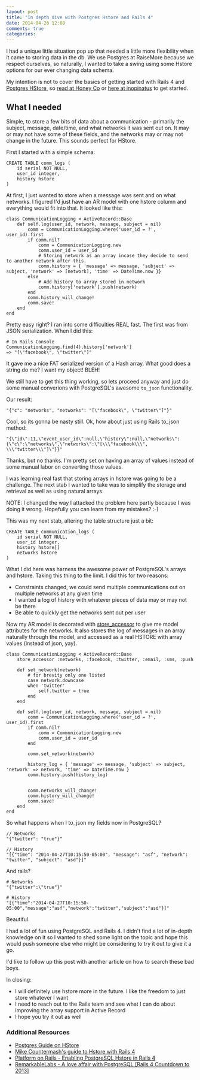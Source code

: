```yaml
---
layout: post
title: "In depth dive with Postgres Hstore and Rails 4"
date: 2014-04-26 12:08
comments: true
categories: 
---
```

I had a unique little situation pop up that needed a little more flexibility when it came to storing data in the db. We use Postgres at RaiseMore because we respect ourselves, so naturally, I wanted to take a swing using some Hstore options for our ever changing data schema.

My intention is not to cover the basics of getting started with Rails 4 and [Postgres HStore](http://www.postgresql.org/docs/9.3/static/hstore.html), so [read at Honey Co](http://tastehoneyco.com/blog/postgresql-array-and-hstore-column-reference/?utm_source=rubyweekly&utm_medium=email/) or [here at inopinatus](http://inopinatus.org/2013/07/12/using-arrays-of-hstore-with-rails-4/) to get started.

## What I needed

Simple, to store a few bits of data about a communication - primarily the subject, message, date/time, and what networks it was sent out on. It may or may not have some of these fields, and the networks may or may not change in the future. This sounds perfect for HStore.

First I started with a simple schema:

```
CREATE TABLE comm_logs (
	id serial NOT NULL,
	user_id integer,
	history hstore
)
```

At first, I just wanted to store when a message was sent and on what networks. I figured I'd just have an AR model with one hstore column and everything would fit into that. It looked like this:

```
class CommunicationLogging < ActiveRecord::Base
	def self.log(user_id, network, message, subject = nil)
		comm = CommunicationLogging.where('user_id = ?', user_id).first
		if comm.nil?
			comm = CommunicationLogging.new
			comm.user_id = user_id
			# Storing network as an array incase they decide to send to another network after this.
			comm.history = { 'message' => message, 'subject' => subject, 'network' => [network], 'time' => DateTime.now }}
		else 
			# Add history to array stored in network
			comm.history['network'].push(network)
		end
		comm.history_will_change!
		comm.save!
	end
end
```

Pretty easy right? I ran into some difficulties REAL fast. The first was from JSON serialization. When I did this:

```
# In Rails Console
CommunicationLogging.find(4).history['network']
=> "[\"facebook\", \"twitter\"]" 
```

It gave me a nice FAT serialized version of a Hash array. What good does a string do me? I want my object! BLEH! 

We still have to get this thing working, so lets proceed anyway and just do some manual converions with PostgreSQL's awesome `to_json` functionality.

Our result:

```
"{"c": "networks", "networks": "[\"facebook\", \"twitter\"]"}"
```

Cool, so its gonna be nasty still. Ok, how about just using Rails to_json method:

```
"{\"id\":11,\"event_user_id\":null,\"history\":null,\"networks\":{\"c\":\"networks\",\"networks\":\"[\\\"facebook\\\", \\\"twitter\\\"]\"}}"
```

Thanks, but no thanks. I'm pretty set on having an array of values instead of some manual labor on converting those values.

I was learning real fast that storing arrays in hstore was going to be a challenge. The next stab I wanted to take was to simplify the storage and retrieval as well as using natural arrays.

NOTE: I changed the way I attacked the problem here partly because I was doing it wrong. Hopefully you can learn from my mistakes? :-)

This was my next stab, altering the table structure just a bit:

```
CREATE TABLE communication_logs (
	id serial NOT NULL,
	user_id integer,
	history hstore[]
	networks hstore
)
```

What I did here was harness the awesome power of PostgreSQL's arrays and hstore. Taking this thing to the limit. I did this for two reasons:

* Constraints changed, we could send multiple communications out on multiple networks at any given time
* I wanted a log of history with whatever pieces of data may or may not be there
* Be able to quickly get the networks sent out per user

Now my AR model is decorated with [store_accessor](http://api.rubyonrails.org/classes/ActiveRecord/Store.html) to give me model attributes for the networks. It also stores the log of messages in an array naturally through the model, and accessed as a real HSTORE with array values (instead of json, yay).

```
class CommunicationLogging < ActiveRecord::Base
	store_accessor :networks, :facebook, :twitter, :email, :sms, :push

	def set_network(network)
		# for brevity only one listed
		case network.downcase
		when 'twitter'
			self.twitter = true
		end
	end

	def self.log(user_id, network, message, subject = nil)
		comm = CommunicationLogging.where('user_id = ?', user_id).first
		if comm.nil?
			comm = CommunicationLogging.new
			comm.user_id = user_id
		end

		comm.set_network(network)

		history_log = { 'message' => message, 'subject' => subject, 'network' => network, 'time' => DateTime.now }
		comm.history.push(history_log)


		comm.networks_will_change!
		comm.history_will_change!
		comm.save!
	end
end
```

So what happens when I to_json my fields now in PostgreSQL?

``` 
// Networks
"{"twitter": "true"}"

// History
"[{"time": "2014-04-27T10:15:50-05:00", "message": "asf", "network": "twitter", "subject": "asd"}]"
```

And rails?

```
# Networks
"{"twitter":\"true"}" 

# History
"[{"time":"2014-04-27T10:15:50-05:00","message":"asf","network":"twitter","subject":"asd"}]" 
```

Beautiful.

I had a lot of fun using PostgreSQL and Rails 4. I didn't find a lot of in-depth knowledge on it so I wanted to shed some light on the topic and hope this would push someone else who might be considering to try it out to give it a go.

I'd like to follow up this post with another article on how to search these bad boys. 

In closing:

* I will definitely use hstore more in the future. I like the freedom to just store whatever I want
* I need to reach out to the Rails team and see what I can do about improving the array support in Active Record
* I hope you try it out as well

### Additional Resources

* [Postgres Guide on HStore](http://postgresguide.com/sexy/hstore.html)
* [Mike Countermash's guide to Hstore with Rails 4](http://mikecoutermarsh.com/using-hstore-with-rails-4/)
* [Platform on Rails - Enabling PostgreSQL Hstore in Rails 4](http://platformonrails.wordpress.com/2013/03/17/enabling-postgresql-hstore-with-rails-4/)
* [RemarkableLabs - A love affair with PostgreSQL [Rails 4 Countdown to 2013]](http://blog.remarkablelabs.com/2012/12/a-love-affair-with-postgresql-rails-4-countdown-to-2013)